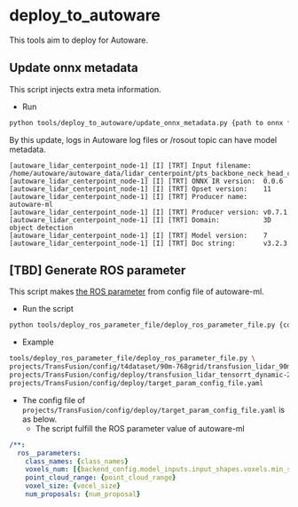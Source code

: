 # deploy_to_autoware

This tools aim to deploy for Autoware.

## Update onnx metadata

This script injects extra meta information.

- Run

```sh
python tools/deploy_to_autoware/update_onnx_metadata.py {path to onnx file} --domain "3D object detection" --version "CenterPoint base/1.0"
```

By this update, logs in Autoware log files or /rosout topic can have model metadata.

```
[autoware_lidar_centerpoint_node-1] [I] [TRT] Input filename:   /home/autoware/autoware_data/lidar_centerpoint/pts_backbone_neck_head_centerpoint_tiny.onnx
[autoware_lidar_centerpoint_node-1] [I] [TRT] ONNX IR version:  0.0.6
[autoware_lidar_centerpoint_node-1] [I] [TRT] Opset version:    11
[autoware_lidar_centerpoint_node-1] [I] [TRT] Producer name:    autoware-ml
[autoware_lidar_centerpoint_node-1] [I] [TRT] Producer version: v0.7.1
[autoware_lidar_centerpoint_node-1] [I] [TRT] Domain:           3D object detection
[autoware_lidar_centerpoint_node-1] [I] [TRT] Model version:    7
[autoware_lidar_centerpoint_node-1] [I] [TRT] Doc string:       v3.2.3
```

## [TBD] Generate ROS parameter

This script makes [the ROS parameter](https://github.com/autowarefoundation/autoware.universe/blob/be8235d785597c41d01782ec35da862ba0906578/perception/autoware_lidar_transfusion/config/transfusion_ml_package.param.yaml) from config file of autoware-ml.

- Run the script

```sh
python tools/deploy_ros_parameter_file/deploy_ros_parameter_file.py {config file of autoware-ml} {config file of deployment} {target_param_config_file}
```

- Example

```sh
tools/deploy_ros_parameter_file/deploy_ros_parameter_file.py \
projects/TransFusion/config/t4dataset/90m-768grid/transfusion_lidar_90m-768grid-t4xx1.py \
projects/TransFusion/config/deploy/transfusion_lidar_tensorrt_dynamic-20x5.py \
projects/TransFusion/config/deploy/target_param_config_file.yaml
```

- The config file of `projects/TransFusion/config/deploy/target_param_config_file.yaml` is as below.
  - The script fulfill the ROS parameter value of autoware-ml

```yaml
/**:
  ros__parameters:
    class_names: {class_names}
    voxels_num: [{backend_config.model_inputs.input_shapes.voxels.min_shape[0]}, {backend_config.model_inputs.input_shapes.voxels.min_shape[1]}, {backend_config.model_inputs.input_shapes.voxels.min_shape[2]}]
    point_cloud_range: {point_cloud_range}
    voxel_size: {vocel_size}
    num_proposals: {num_proposal}
```

